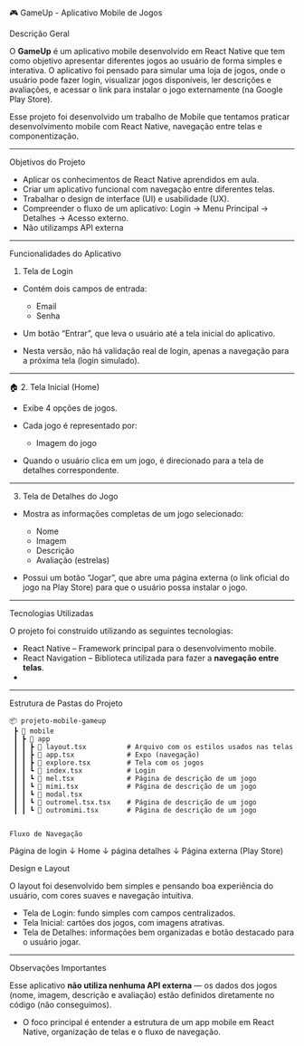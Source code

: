 🎮 GameUp - Aplicativo Mobile de Jogos

 Descrição Geral

O **GameUp** é um aplicativo mobile desenvolvido em React Native que tem como objetivo apresentar diferentes jogos ao usuário de forma simples e interativa.
O aplicativo foi pensado para simular uma loja de jogos, onde o usuário pode fazer login, visualizar jogos disponíveis, ler descrições e avaliações, e acessar o link para instalar o jogo externamente (na Google Play Store).

Esse projeto foi desenvolvido um trabalho de Mobile que tentamos praticar desenvolvimento mobile com React Native, navegação entre telas e componentização.

---

 Objetivos do Projeto

* Aplicar os conhecimentos de React Native aprendidos em aula.
* Criar um aplicativo funcional com navegação entre diferentes telas.
* Trabalhar o design de interface (UI) e usabilidade (UX).
* Compreender o fluxo de um aplicativo: Login → Menu Principal → Detalhes → Acesso externo.
* Não utilizamps API externa 

---

 Funcionalidades do Aplicativo

 1. Tela de Login

* Contém dois campos de entrada:

  * Email
  * Senha
* Um botão “Entrar”, que leva o usuário até a tela inicial do aplicativo.
* Nesta versão, não há validação real de login, apenas a navegação para a próxima tela (login simulado).

---

 🏠 2. Tela Inicial (Home)

* Exibe 4 opções de jogos.
* Cada jogo é representado por:

  * Imagem do jogo
* Quando o usuário clica em um jogo, é direcionado para a tela de detalhes correspondente.

---

 3. Tela de Detalhes do Jogo

* Mostra as informações completas de um jogo selecionado:

  * Nome
  * Imagem
  * Descrição
  * Avaliação (estrelas)
* Possui um botão “Jogar”, que abre uma página externa (o link oficial do jogo na Play Store) para que o usuário possa instalar o jogo.

---

Tecnologias Utilizadas

O projeto foi construído utilizando as seguintes tecnologias:

* React Native – Framework principal para o desenvolvimento mobile.
* React Navigation – Biblioteca utilizada para fazer a **navegação entre telas**.
*
---

 Estrutura de Pastas do Projeto

```
📦 projeto-mobile-gameup
 ┣ 📂 mobile
 ┃ ┣ 📂 app
 ┃ ┃ ┣ 📜 layout.tsx          # Arquivo com os estilos usados nas telas
 ┃ ┃ ┣ 📜 app.tsx             # Expo (navegação)
 ┃ ┃ ┣ 📜 explore.tsx         # Tela com os jogos
 ┃ ┃ ┗ 📜 index.tsx           # Login
 ┃ ┃ ┗ 📜 mel.tsx             # Página de descrição de um jogo
 ┃ ┃ ┗ 📜 mimi.tsx            # Página de descrição de um jogo
 ┃ ┃ ┗ 📜 modal.tsx          
 ┃ ┃ ┗ 📜 outromel.tsx.tsx    # Página de descrição de um jogo
 ┃ ┃ ┗ 📜 outromimi.tsx       # Página de descrição de um jogo
 

Fluxo de Navegação

```
Página de login
     ↓
Home
     ↓
página detalhes
     ↓
Página externa (Play Store)



Design e Layout

O layout foi desenvolvido bem simples e pensando boa experiência do usuário, com cores suaves e navegação intuitiva.

* Tela de Login: fundo simples com campos centralizados.
* Tela Inicial: cartões dos jogos, com imagens atrativas.
* Tela de Detalhes: informações bem organizadas e botão destacado para o usuário jogar.

---

Observações Importantes

Esse aplicativo **não utiliza nenhuma API externa** — os dados dos jogos (nome, imagem, descrição e avaliação) estão definidos diretamente no código (não conseguimos).
* O foco principal é entender a estrutura de um app mobile em React Native, organização de telas e o fluxo de navegação.
